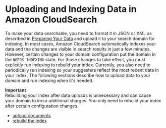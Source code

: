 # Uploading and Indexing Data in Amazon CloudSearch<a name="uploading-and-indexing-data"></a>

To make your data searchable, you need to format it in JSON or XML as described in [Preparing Your Data](preparing-data.md) and upload it to your search domain for indexing\. In most cases, Amazon CloudSearch automatically indexes your data and the changes are visible in search results in just a few minutes\. However, certain changes to your domain configuration put the domain in the `NEEDS INDEXING` state\. For those changes to take effect, you must explicitly run indexing to rebuild your index\. Currently, you also need to periodically run indexing so your suggesters reflect the most recent data in your index\. The following sections describe how to upload data to your domain and run indexing when it's needed\. 

**Important**  
Rebuilding your index after data uploads is unnecessary and can cause your domain to incur additional charges\. You only need to rebuild your index after certain configuration changes\.


+ [upload documents](uploading-data.md)
+ [rebuild the index](indexing.md)